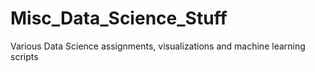 # Misc_Data_Science_Stuff

Various Data Science assignments, visualizations and machine learning scripts 
